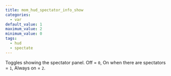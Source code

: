 ```yaml
---
title: mom_hud_spectator_info_show
categories:
  - var
default_value: 1
maximum_value: 2
minimum_value: 0
tags:
  - hud
  - spectate
---
```


Toggles showing the spectator panel. Off = `0`, On when there are spectators = `1`, Always on = `2`.
